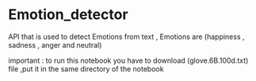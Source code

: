 # Emotion_detector
 API that is used to detect Emotions from text , Emotions are (happiness , sadness , anger and neutral)
 
important :
to run this notebook you have to download (glove.6B.100d.txt) file ,put it in the same directory of the notebook
